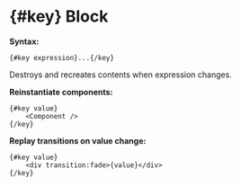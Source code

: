 # {#key} Block

**Syntax:**
```svelte
{#key expression}...{/key}
```

Destroys and recreates contents when expression changes.

**Reinstantiate components:**
```svelte
{#key value}
	<Component />
{/key}
```

**Replay transitions on value change:**
```svelte
{#key value}
	<div transition:fade>{value}</div>
{/key}
```